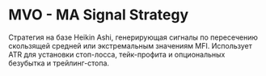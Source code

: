# MVO - MA Signal Strategy

Стратегия на базе Heikin Ashi, генерирующая сигналы по пересечению скользящей средней или экстремальным значениям MFI.
Использует ATR для установки стоп-лосса, тейк-профита и опциональных безубытка и трейлинг-стопа.
